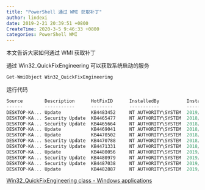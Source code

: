 ```yaml
---
title: "PowerShell 通过 WMI 获取补丁"
author: lindexi
date: 2019-2-21 20:39:51 +0800
CreateTime: 2020-3-5 9:46:33 +0800
categories: PowerShell WMI
---
```


本文告诉大家如何通过 WMI 获取补丁

<!--more-->


<!-- csdn -->

<!-- 标签：PowerShell,WMI -->

通过 Win32_QuickFixEngineering 可以获取系统启动的服务

```csharp
Get-WmiObject Win32_QuickFixEngineering
```

运行代码

```csharp
Source        Description      HotFixID      InstalledBy          InstalledOn
------        -----------      --------      -----------          -----------
DESKTOP-KA... Update           KB4483452     NT AUTHORITY\SYSTEM  2019/2/14 0:00:00
DESKTOP-KA... Security Update  KB4465477     NT AUTHORITY\SYSTEM  2018/10/30 0:00:00
DESKTOP-KA... Security Update  KB4465664     NT AUTHORITY\SYSTEM  2018/11/16 0:00:00
DESKTOP-KA... Update           KB4469041     NT AUTHORITY\SYSTEM  2018/12/7 0:00:00
DESKTOP-KA... Update           KB4470502     NT AUTHORITY\SYSTEM  2018/12/18 0:00:00
DESKTOP-KA... Security Update  KB4470788     NT AUTHORITY\SYSTEM  2018/11/17 0:00:00
DESKTOP-KA... Security Update  KB4471331     NT AUTHORITY\SYSTEM  2018/12/7 0:00:00
DESKTOP-KA... Update           KB4480056     NT AUTHORITY\SYSTEM  2019/1/10 0:00:00
DESKTOP-KA... Security Update  KB4480979     NT AUTHORITY\SYSTEM  2019/1/10 0:00:00
DESKTOP-KA... Security Update  KB4487038     NT AUTHORITY\SYSTEM  2019/2/14 0:00:00
DESKTOP-KA... Update           KB4482887     NT AUTHORITY\SYSTEM  2019/2/21 0:00:00
```

[Win32_QuickFixEngineering class - Windows applications](https://docs.microsoft.com/en-us/windows/desktop/cimwin32prov/win32-quickfixengineering )

